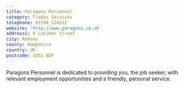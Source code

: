 ```yaml
---
title: Paragons Personnel
category: Trades Services
telephone: 01794 524212
website: 'http://www.paragons.co.uk'
address1: 9 Latimer Street
city: Romsey
county: Hampshire
country: UK
postcode: SO51 8DF
---
```

Paragons Personnel is dedicated to providing you, the job seeker, with relevant employment opportunities and a friendly, personal service.

